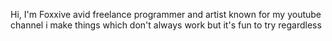 Hi, I'm Foxxive 
avid freelance programmer and artist 
known for my youtube channel 
i make things which don't always work but it's fun to try regardless 
